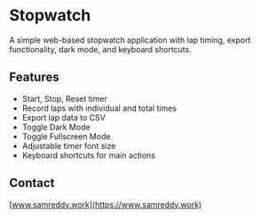 # Stopwatch

A simple web-based stopwatch application with lap timing, export functionality, dark mode, and keyboard shortcuts.

## Features

*   Start, Stop, Reset timer
*   Record laps with individual and total times
*   Export lap data to CSV
*   Toggle Dark Mode
*   Toggle Fullscreen Mode
*   Adjustable timer font size
*   Keyboard shortcuts for main actions

## Contact

[www.samreddy.work](https://www.samreddy.work) 